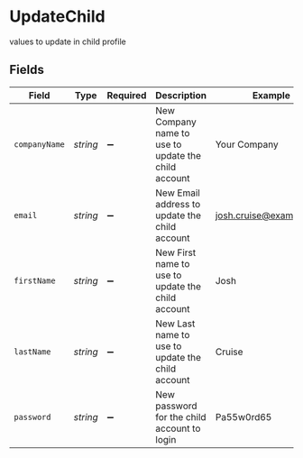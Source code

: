 # UpdateChild

values to update in child profile


## Fields

| Field                                               | Type                                                | Required                                            | Description                                         | Example                                             |
| --------------------------------------------------- | --------------------------------------------------- | --------------------------------------------------- | --------------------------------------------------- | --------------------------------------------------- |
| `companyName`                                       | *string*                                            | :heavy_minus_sign:                                  | New Company name to use to update the child account | Your Company                                        |
| `email`                                             | *string*                                            | :heavy_minus_sign:                                  | New Email address to update the child account       | josh.cruise@example.com                             |
| `firstName`                                         | *string*                                            | :heavy_minus_sign:                                  | New First name to use to update the child account   | Josh                                                |
| `lastName`                                          | *string*                                            | :heavy_minus_sign:                                  | New Last name to use to update the child account    | Cruise                                              |
| `password`                                          | *string*                                            | :heavy_minus_sign:                                  | New password for the child account to login         | Pa55w0rd65                                          |